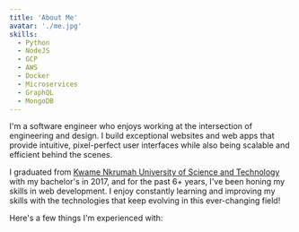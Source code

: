 ```yaml
---
title: 'About Me'
avatar: './me.jpg'
skills:
  - Python
  - NodeJS
  - GCP
  - AWS
  - Docker
  - Microservices
  - GraphQL
  - MongoDB
---
```


I'm a software engineer who enjoys working at the intersection of engineering and design. I build exceptional websites and web apps that provide intuitive, pixel-perfect user interfaces while also being scalable and efficient behind the scenes.

I graduated from [Kwame Nkrumah University of Science and Technology](https://www.knust.edu.gh/) with my bachelor's in 2017, and for the past 6+ years, I've been honing my skills in web development. I enjoy constantly learning and improving my skills with the technologies that keep evolving in this ever-changing field!

Here's a few things I'm experienced with:
